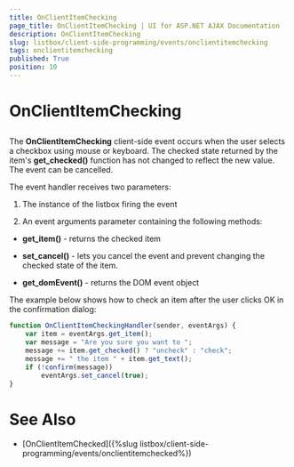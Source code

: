 ```yaml
---
title: OnClientItemChecking
page_title: OnClientItemChecking | UI for ASP.NET AJAX Documentation
description: OnClientItemChecking
slug: listbox/client-side-programming/events/onclientitemchecking
tags: onclientitemchecking
published: True
position: 10
---
```


# OnClientItemChecking

## 

The __OnClientItemChecking__ client-side event occurs when the user selects a checkbox using mouse or keyboard. The checked state returned by the item's __get_checked()__ function has not changed to reflect the new value. The event can be cancelled.

The event handler receives two parameters:

1. The instance of the listbox firing the event

2. An event arguments parameter containing the following methods:

* __get_item()__ - returns the checked item

* __set_cancel()__ - lets you cancel the event and prevent changing the checked state of the item.

* __get_domEvent()__ - returns the DOM event object


The example below shows how to check an item after the user clicks OK in the confirmation dialog:

````JavaScript	
function OnClientItemCheckingHandler(sender, eventArgs) {
	var item = eventArgs.get_item();
	var message = "Are you sure you want to ";
	message += item.get_checked() ? "uncheck" : "check";
	message += " the item " + item.get_text();
	if (!confirm(message))
		eventArgs.set_cancel(true);
} 				
````

# See Also

 * [OnClientItemChecked]({%slug listbox/client-side-programming/events/onclientitemchecked%})
